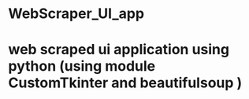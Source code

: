 # WebScraper_UI_app
# web scraped ui application using python  (using module CustomTkinter and beautifulsoup )
